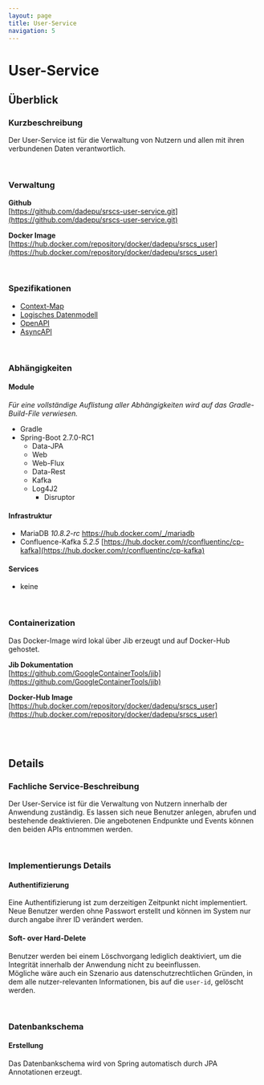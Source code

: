 ```yaml
---
layout: page
title: User-Service
navigation: 5
---
```


# User-Service

## Überblick

### Kurzbeschreibung

Der User-Service ist für die Verwaltung von Nutzern und allen mit ihren verbundenen Daten verantwortlich.

<br/>

### Verwaltung

**Github**  
[https://github.com/dadepu/srscs-user-service.git](https://github.com/dadepu/srscs-user-service.git)

**Docker Image**  
[https://hub.docker.com/repository/docker/dadepu/srscs_user](https://hub.docker.com/repository/docker/dadepu/srscs_user)

<br/>

### Spezifikationen

- [Context-Map](/ldm/context-map.png)
- [Logisches Datenmodell](/srscs-doc/ldm/ldm-user-service.png)
- [OpenAPI](/srscs-doc/api/user-service/openapi/)
- [AsyncAPI](/srscs-doc/api/user-service/asyncapi/)

<br/>

### Abhängigkeiten

#### Module

*Für eine vollständige Auflistung aller Abhängigkeiten wird auf das Gradle-Build-File verwiesen.*
- Gradle
- Spring-Boot 2.7.0-RC1
  - Data-JPA
  - Web
  - Web-Flux
  - Data-Rest
  - Kafka
  - Log4J2
    - Disruptor

#### Infrastruktur

- MariaDB *10.8.2-rc* https://hub.docker.com/_/mariadb
- Confluence-Kafka *5.2.5* [https://hub.docker.com/r/confluentinc/cp-kafka](https://hub.docker.com/r/confluentinc/cp-kafka)

#### Services

- keine

<br/>

### Containerization

Das Docker-Image wird lokal über Jib erzeugt und auf Docker-Hub gehostet.

**Jib Dokumentation**  
[https://github.com/GoogleContainerTools/jib](https://github.com/GoogleContainerTools/jib)

**Docker-Hub Image**  
[https://hub.docker.com/repository/docker/dadepu/srscs_user](https://hub.docker.com/repository/docker/dadepu/srscs_user)

<br/>
<br/>

## Details

### Fachliche Service-Beschreibung

Der User-Service ist für die Verwaltung von Nutzern innerhalb der Anwendung zuständig. Es lassen sich neue Benutzer anlegen, abrufen und bestehende deaktivieren. Die angebotenen Endpunkte und Events können den beiden APIs entnommen werden.

<br/>

### Implementierungs Details

#### Authentifizierung

Eine Authentifizierung ist zum derzeitigen Zeitpunkt nicht implementiert. Neue Benutzer werden ohne Passwort erstellt und können im System nur durch angabe ihrer ID verändert werden.

#### Soft- over Hard-Delete

Benutzer werden bei einem Löschvorgang lediglich deaktiviert, um die Integrität innerhalb der Anwendung nicht zu beeinflussen.  
Mögliche wäre auch ein Szenario aus datenschutzrechtlichen Gründen, in dem alle nutzer-relevanten Informationen, bis auf die `user-id`, gelöscht werden.

<br/>

### Datenbankschema

#### Erstellung

Das Datenbankschema wird von Spring automatisch durch JPA Annotationen erzeugt.

<br/>
<br/>
<br/>